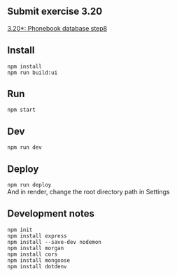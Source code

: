 ## Submit exercise 3.20
[3.20*: Phonebook database step8](<https://fullstackopen.com/en/part3/validation_and_es_lint#exercises-3-19-3-21>)  

## Install
`npm install`  
`npm run build:ui`

## Run
`npm start`  

## Dev
`npm run dev`  

## Deploy
`npm run deploy`  
And in render, change the root directory path in Settings  

## Development notes
```
npm init
npm install express
npm install --save-dev nodemon
npm install morgan
npm install cors
npm install mongoose
npm install dotdenv
```